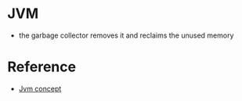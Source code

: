 # JVM

- the garbage collector removes it and reclaims the unused memory

# Reference

- [Jvm concept](https://www.dynatrace.com/resources/ebooks/javabook/how-garbage-collection-works/)
